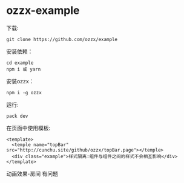 # ozzx-example

下载:
```
git clone https://github.com/ozzx/example
```
安装依赖：
```
cd example
npm i 或 yarn
```
安装ozzx：
```
npm i -g ozzx
```
运行:
```
pack dev
```

在页面中使用模板:
```
<template>
  <temple name="topBar" src="http://cunchu.site/github/ozzx/topBar.page"></temple>
  <div class="example">样式隔离:组件与组件之间的样式不会相互影响</div>
</template>
```

动画效果-房间 有问题

